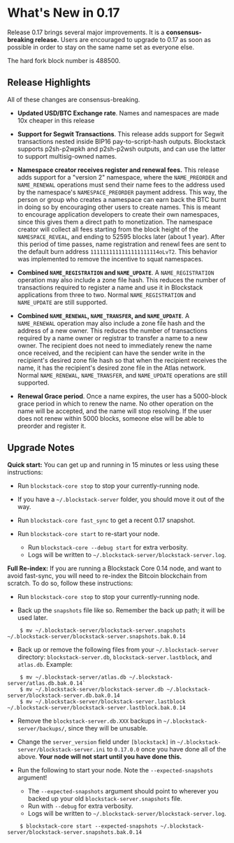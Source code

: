 What's New in 0.17
==================

Release 0.17 brings several major improvements.  It is a **consensus-breaking release.**  Users are encouraged to upgrade to 0.17 as soon as possible in order to stay on the same name set as everyone else.

The hard fork block number is 488500.

Release Highlights
------------------

All of these changes are consensus-breaking.

* **Updated USD/BTC Exchange rate**.  Names and namespaces are made 10x cheaper in this release

* **Support for Segwit Transactions**.  This release adds support for Segwit transactions nested inside BIP16 pay-to-script-hash outputs.  Blockstack supports p2sh-p2wpkh and p2sh-p2wsh outputs, and can use the latter to support multisig-owned names.

* **Namespace creator receives register and renewal fees.**  This release adds support for a "version 2" namespace, where the `NAME_PREORDER` and `NAME_RENEWAL` operations must send their name fees to the address used by the namespace's `NAMESPACE_PREORDER` payment address.  This way, the person or group who creates a namespace can earn back the BTC burnt in doing so by encouraging other users to create names.  This is meant to encourage application developers to create their own namespaces, since this gives them a direct path to monetization.  The namespace creator will collect all fees starting from the block height of the `NAMESPACE_REVEAL`, and ending to 52595 blocks later (about 1 year).  After this period of time passes, name registration and renewl fees are sent to the default burn address `1111111111111111111114oLvT2`.  This behavior was implemented to remove the incentive to squat namespaces.

* **Combined `NAME_REGISTRATION` and `NAME_UPDATE`**.  A `NAME_REGISTRATION` operation may also include a zone file hash.  This reduces the number of transactions required to register a name and use it in Blockstack applications from three to two.  Normal `NAME_REGISTRATION` and `NAME_UPDATE` are still supported.

* **Combined `NAME_RENEWAL`, `NAME_TRANSFER`, and `NAME_UPDATE`**.  A `NAME_RENEWAL` operation may also include a zone file hash and the address of a new owner.  This reduces the number of transactions required by a name owner or registrar to transfer a name to a new owner.  The recipient does not need to immediately renew the name once received, and the recipient can have the sender write in the recipient's desired zone file hash so that when the recipient receives the name, it has the recipient's desired zone file in the Atlas network.  Normal `NAME_RENEWAL`, `NAME_TRANSFER`, and `NAME_UPDATE` operations are still supported.

* **Renewal Grace period**.  Once a name expires, the user has a 5000-block grace period in which to renew the name.  No other operation on the name will be accepted, and the name will stop resolving.  If the user does not renew within 5000 blocks, someone else will be able to preorder and register it.

Upgrade Notes
-------------

**Quick start:**  You can get up and running in 15 minutes or less using these instructions:

* Run `blockstack-core stop` to stop your currently-running node.

* If you have a `~/.blockstack-server` folder, you should move it out of the way.

* Run `blockstack-core fast_sync` to get a recent 0.17 snapshot.

* Run `blockstack-core start` to re-start your node.
   * Run `blockstack-core --debug start` for extra verbosity.
   * Logs will be written to `~/.blockstack-server/blockstack-server.log`.

**Full Re-index:**  If you are running a Blockstack Core 0.14 node, and want to avoid fast-sync, you will need to re-index the Bitcoin blockchain from scratch.  To do so, follow these instructions:

* Run `blockstack-core stop` to stop your currently-running node.

* Back up the `snapshots` file like so.  Remember the back up path; it will be used later.

```
    $ mv ~/.blockstack-server/blockstack-server.snapshots ~/.blockstack-server/blockstack-server.snapshots.bak.0.14
```

* Back up or remove the following files from your `~/.blockstack-server` directory: `blockstack-server.db`, `blockstack-server.lastblock`, and `atlas.db`.  Example:

```
    $ mv ~/.blockstack-server/atlas.db ~/.blockstack-server/atlas.db.bak.0.14`
    $ mv ~/.blockstack-server/blockstack-server.db ~/.blockstack-server/blockstack-server.db.bak.0.14
    $ mv ~/.blockstack-server/blockstack-server.lastblock ~/.blockstack-server/blockstack-server.lastblock.bak.0.14
```

* Remove the `blockstack-server.db.XXX` backups in `~/.blockstack-server/backups/`, since they will be unusable.

* Change the `server_version` field under `[blockstack]` in `~/.blockstack-server/blockstack-server.ini` to `0.17.0.0` once you have done all of the above.  **Your node will not start until you have done this.**

* Run the following to start your node.  Note the `--expected-snapshots` argument!
   * The `--expected-snapshots` argument should point to wherever you backed up your old `blockstack-server.snapshots` file.
   * Run with `--debug` for extra verbosity.
   * Logs will be written to `~/.blockstack-server/blockstack-server.log`.

```
    $ blockstack-core start --expected-snapshots ~/.blockstack-server/blockstack-server.snapshots.bak.0.14
```
  
